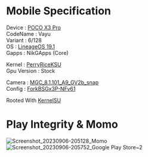 # Mobile Specification

Device : [POCO X3 Pro](https://www.gsmarena.com/xiaomi_poco_x3_pro-10802.php)<br>
CodeName : Vayu<br>
Variant : 6/128<br>
OS : [LineageOS 19.1](https://download.lineageos.org/devices/vayu/builds)<br>
Gapps : NikGApps (Core)<br>

Kernel : [PerryRiceKSU](https://t.me/PerryTheKernelCL)<br>
Gpu Version : Stock

Camera : [MGC_8.1.101_A9_GV2b_snap](https://1-dontsharethislink.celsoazevedo.com/file/filesc/MGC_8.1.101_A9_GV2b_snap.apk)<br>
Config : [ForkBSGx3P-NFv61](https://github.com/BEASTover9000/Mobile-Specification/releases/tag/v61)<br>

Rooted With [KernelSU](https://github.com/tiann/KernelSU)

# Play Integrity & Momo

![Screenshot_20230906-205128_Momo](https://github.com/ToucH9000/Mobile-Specification/assets/85633117/e11593cb-29e6-4a6f-a67b-7cf79ef54d13)
![Screenshot_20230906-205752_Google Play Store~2](https://github.com/ToucH9000/Mobile-Specification/assets/85633117/b329fb65-d24b-4e13-8678-c443ae5db86c)
